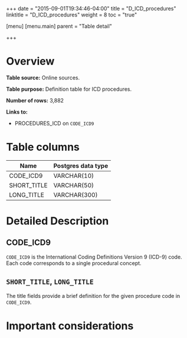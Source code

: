 +++
date = "2015-09-01T19:34:46-04:00"
title = "D_ICD_procedures"
linktitle = "D_ICD_procedures"
weight = 8
toc = "true"

[menu]
  [menu.main]
    parent = "Table detail"

+++

# Overview

**Table source:** Online sources.

**Table purpose:** Definition table for ICD procedures.

**Number of rows:** 3,882

**Links to:** 

* PROCEDURES_ICD on `CODE_ICD9`

# Table columns

Name | Postgres data type 
---- | ---- 
CODE\_ICD9 | VARCHAR(10)
SHORT\_TITLE | VARCHAR(50) 
LONG\_TITLE | VARCHAR(300)
	
# Detailed Description

## CODE_ICD9

`CODE_ICD9` is the International Coding Definitions Version 9 (ICD-9) code. Each code corresponds to a single procedural concept.

## `SHORT_TITLE`, `LONG_TITLE`

The title fields provide a brief definition for the given procedure code in `CODE_ICD9`.

# Important considerations